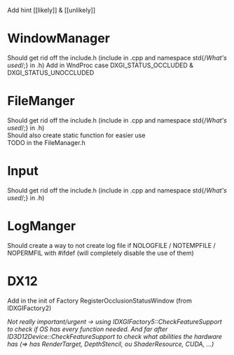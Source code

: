 Add hint [[likely]] & [[unlikely]] 
# WindowManager
Should get rid off the include.h (include in .cpp and namespace std{/*What's used*/;} in .h)
Add in WndProc case DXGI_STATUS_OCCLUDED & DXGI_STATUS_UNOCCLUDED
# FileManger
Should get rid off the include.h (include in .cpp and namespace std{/*What's used*/;} in .h)\
Should also create static function for easier use\
TODO in the FileManager.h
# Input
Should get rid off the include.h (include in .cpp and namespace std{/*What's used*/;} in .h)
# LogManger
Should create a way to not create log file if NOLOGFILE / NOTEMPFILE / NOPERMFIL with #ifdef (will completely disable the use of them)
# DX12
Add in the init of Factory RegisterOcclusionStatusWindow (from IDXGIFactory2)


*Not really important/urgent -> using IDXGIFactory5::CheckFeatureSupport to check if OS has every function needed. And far after ID3D12Device::CheckFeatureSupport to check what abilities the hardware has (=> has RenderTarget, DepthStencil, ou ShaderResource, CUDA, ...)*

